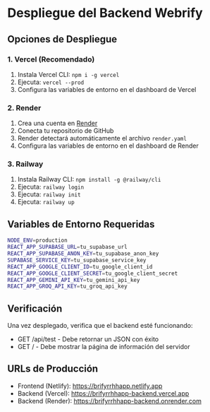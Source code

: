 # Despliegue del Backend Webrify

## Opciones de Despliegue

### 1. Vercel (Recomendado)
1. Instala Vercel CLI: `npm i -g vercel`
2. Ejecuta: `vercel --prod`
3. Configura las variables de entorno en el dashboard de Vercel

### 2. Render
1. Crea una cuenta en [Render](https://render.com)
2. Conecta tu repositorio de GitHub
3. Render detectará automáticamente el archivo `render.yaml`
4. Configura las variables de entorno en el dashboard de Render

### 3. Railway
1. Instala Railway CLI: `npm install -g @railway/cli`
2. Ejecuta: `railway login`
3. Ejecuta: `railway init`
4. Ejecuta: `railway up`

## Variables de Entorno Requeridas

```bash
NODE_ENV=production
REACT_APP_SUPABASE_URL=tu_supabase_url
REACT_APP_SUPABASE_ANON_KEY=tu_supabase_anon_key
SUPABASE_SERVICE_KEY=tu_supabase_service_key
REACT_APP_GOOGLE_CLIENT_ID=tu_google_client_id
REACT_APP_GOOGLE_CLIENT_SECRET=tu_google_client_secret
REACT_APP_GEMINI_API_KEY=tu_gemini_api_key
REACT_APP_GROQ_API_KEY=tu_groq_api_key
```

## Verificación

Una vez desplegado, verifica que el backend esté funcionando:
- GET /api/test - Debe retornar un JSON con éxito
- GET / - Debe mostrar la página de información del servidor

## URLs de Producción

- Frontend (Netlify): https://brifyrrhhapp.netlify.app
- Backend (Vercel): https://brifyrrhhapp-backend.vercel.app
- Backend (Render): https://brifyrrhhapp-backend.onrender.com
